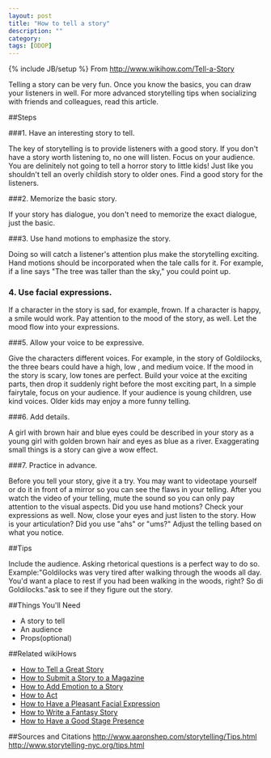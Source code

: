 ```yaml
---
layout: post
title: "How to tell a story"
description: ""
category: 
tags: [ODOP]
---
```

{% include JB/setup %}
From <http://www.wikihow.com/Tell-a-Story>

Telling a story can be very fun. Once you know the basics, you can draw your listeners in well. For more advanced storytelling tips when socializing with friends and colleagues, read this article.

##Steps 

###1. Have an interesting story to tell.

The key of storytelling is to provide listeners with a good story. If you don't have a story worth listening to, no one will listen. Focus on your audience. You are delinitely not going to tell a horror story to little kids! Just like you shouldn't tell an overly childish story to older ones. Find a good story for the listeners.

###2. Memorize the basic story. 

If your story has dialogue, you don't need  to memorize the exact dialogue, just the basic.

###3. Use hand motions to emphasize the story.

Doing so will catch a listener's attention plus make the storytelling exciting. Hand motions should be incorporated when the tale calls for it. For example, if a line says "The tree was taller than the sky," you could point up.

### 4. Use facial expressions. 

If a character in the story is sad, for example, frown. If a character is happy, a smile would work. Pay attention to the mood of the story, as well. Let the mood flow into your expressions.

###5. Allow your voice to be expressive.

Give the characters different voices. For example, in the story of Goldilocks, the three bears could have a high, low , and medium voice. If the mood in the story is scary, low tones are perfect. Build your voice at the exciting parts, then drop it suddenly right before the most exciting part, In a simple fairytale, focus on your audience. If your audience is young children, use kind voices. Older kids may enjoy a more funny telling.

###6. Add details.

A girl with brown hair and blue eyes could be described in your story as a young girl with golden brown hair and eyes as blue as a river. Exaggerating small things is a story can give a wow effect.

###7. Practice in advance.

Before you tell your story, give it a try. You may want to videotape yourself or do it in front of a mirror so you can see the flaws in your telling. After you watch the video of your telling, mute the sound so you can only pay attention to the visual aspects. Did you use hand motions? Check your expressions as well. Now, close your eyes and just listen to the story. How is your articulation? Did you use "ahs" or "ums?" Adjust the telling based on what you notice.

##Tips 

Include the audience. Asking rhetorical questions is a perfect way to do so. Example:"Goldilocks was very tired after walking through the woods all day. You'd want a place to rest if you had been walking in the woods, right? So di Goldilocks."ask to see if they figure out the story.

##Things You'll Need 
+ A story to tell
+ An audience 
+ Props(optional)

##Related wikiHows 
+ [How to Tell a Great Story](http://www.wikihow.com/Tell-a-Great-Story)
+ [How to Submit a Story to a Magazine](http://www.wikihow.com/Submit-a-Story-to-a-Magazine)
+ [How to Add Emotion to a Story](http://www.wikihow.com/Add-Emotion-to-a-Story)
+ [How to Act](http://www.wikihow.com/Act)
+ [How to Have a Pleasant Facial Expression](http://www.wikihow.com/Have-a-Pleasant-Facial-Expression)
+ [How to Write a Fantasy Story](http://www.wikihow.com/Write-a-Fantasy-Story)
+ [How to Have a Good Stage Presence](http://www.wikihow.com/Have-a-Good-Stage-Presence)

##Sources and Citations
<http://www.aaronshep.com/storytelling/Tips.html>  
<http://www.storytelling-nyc.org/tips.html>

